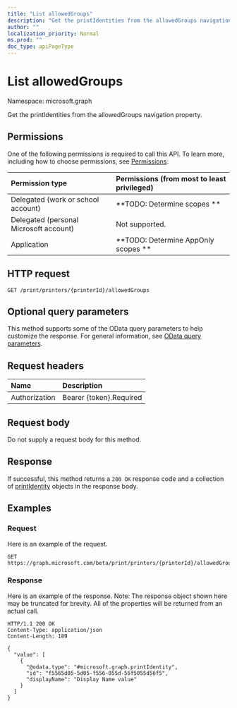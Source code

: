 ```yaml
---
title: "List allowedGroups"
description: "Get the printIdentities from the allowedGroups navigation property."
author: ""
localization_priority: Normal
ms.prod: ""
doc_type: apiPageType
---
```


# List allowedGroups

Namespace: microsoft.graph

Get the printIdentities from the allowedGroups navigation property.

## Permissions
One of the following permissions is required to call this API. To learn more, including how to choose permissions, see [Permissions](/concepts/permissions-reference.md).

|Permission type|Permissions (from most to least privileged)|
|:---|:---|
|Delegated (work or school account)|**TODO: Determine scopes **|
|Delegated (personal Microsoft account)|Not supported.|
|Application|**TODO: Determine AppOnly scopes **|

## HTTP request
<!-- {
  "blockType": "ignored"
}
-->
``` http
GET /print/printers/{printerId}/allowedGroups
```

## Optional query parameters
This method supports some of the OData query parameters to help customize the response. For general information, see [OData query parameters](/graph/query-parameters).

## Request headers
|Name|Description|
|:---|:---|
|Authorization|Bearer {token}.Required|

## Request body
Do not supply a request body for this method.

## Response
If successful, this method returns a `200 OK` response code and a collection of [printIdentity](../resources/printidentity.md) objects in the response body.

## Examples

### Request
Here is an example of the request.
<!-- {
  "blockType": "request",
  "name": "get_printidentity"
}
-->
``` http
GET https://graph.microsoft.com/beta/print/printers/{printerId}/allowedGroups
```

### Response
Here is an example of the response. Note: The response object shown here may be truncated for brevity. All of the properties will be returned from an actual call.
<!-- {
  "blockType": "response",
  "truncated": true,
  "@odata.type": "collection(microsoft.graph.printidentity)"
}
-->
``` http
HTTP/1.1 200 OK
Content-Type: application/json
Content-Length: 189

{
  "value": [
    {
      "@odata.type": "#microsoft.graph.printIdentity",
      "id": "f5565d05-5d05-f556-055d-56f5055d56f5",
      "displayName": "Display Name value"
    }
  ]
}
```

